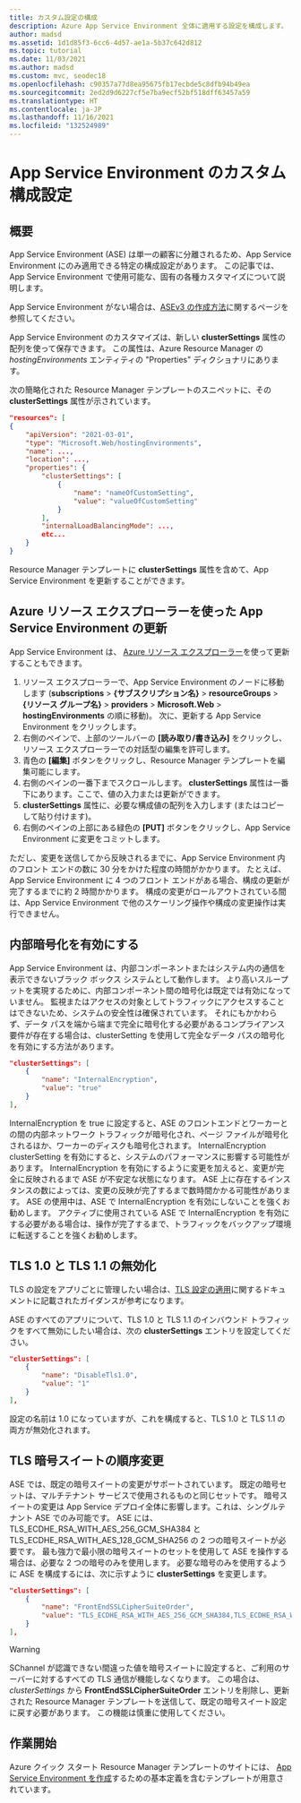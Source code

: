 ```yaml
---
title: カスタム設定の構成
description: Azure App Service Environment 全体に適用する設定を構成します。 その作業を Azure Resource Manager テンプレートで行う方法について説明します。
author: madsd
ms.assetid: 1d1d85f3-6cc6-4d57-ae1a-5b37c642d812
ms.topic: tutorial
ms.date: 11/03/2021
ms.author: madsd
ms.custom: mvc, seodec18
ms.openlocfilehash: c90357a77d8ea95675fb17ecbde5c8dfb94b49ea
ms.sourcegitcommit: 2ed2d9d6227cf5e7ba9ecf52bf518dff63457a59
ms.translationtype: HT
ms.contentlocale: ja-JP
ms.lasthandoff: 11/16/2021
ms.locfileid: "132524989"
---
```

# <a name="custom-configuration-settings-for-app-service-environments"></a>App Service Environment のカスタム構成設定

## <a name="overview"></a>概要
App Service Environment (ASE) は単一の顧客に分離されるため、App Service Environment にのみ適用できる特定の構成設定があります。 この記事では、App Service Environment で使用可能な、固有の各種カスタマイズについて説明します。

App Service Environment がない場合は、[ASEv3 の作成方法](./creation.md)に関するページを参照してください。

App Service Environment のカスタマイズは、新しい **clusterSettings** 属性の配列を使って保存できます。 この属性は、Azure Resource Manager の *hostingEnvironments* エンティティの "Properties" ディクショナリにあります。

次の簡略化された Resource Manager テンプレートのスニペットに、その **clusterSettings** 属性が示されています。

```json
"resources": [
{
    "apiVersion": "2021-03-01",
    "type": "Microsoft.Web/hostingEnvironments",
    "name": ...,
    "location": ...,
    "properties": {
        "clusterSettings": [
            {
                "name": "nameOfCustomSetting",
                "value": "valueOfCustomSetting"
            }
        ],
        "internalLoadBalancingMode": ...,
        etc...
    }
}
```

Resource Manager テンプレートに **clusterSettings** 属性を含めて、App Service Environment を更新することができます。

## <a name="use-azure-resource-explorer-to-update-an-app-service-environment"></a>Azure リソース エクスプローラーを使った App Service Environment の更新
App Service Environment は、 [Azure リソース エクスプローラー](https://resources.azure.com)を使って更新することもできます。  

1. リソース エクスプローラーで、App Service Environment のノードに移動します (**subscriptions** >  **{サブスクリプション名}**  > **resourceGroups** >  **{リソース グループ名}**  > **providers** > **Microsoft.Web** > **hostingEnvironments** の順に移動)。 次に、更新する App Service Environment をクリックします。
2. 右側のペインで、上部のツールバーの **[読み取り/書き込み]** をクリックし、リソース エクスプローラーでの対話型の編集を許可します。  
3. 青色の **[編集]** ボタンをクリックし、Resource Manager テンプレートを編集可能にします。
4. 右側のペインの一番下までスクロールします。 **clusterSettings** 属性は一番下にあります。ここで、値の入力または更新ができます。
5. **clusterSettings** 属性に、必要な構成値の配列を入力します (またはコピーして貼り付けます)。  
6. 右側のペインの上部にある緑色の **[PUT]** ボタンをクリックし、App Service Environment に変更をコミットします。

ただし、変更を送信してから反映されるまでに、App Service Environment 内のフロント エンドの数に 30 分をかけた程度の時間がかかります。
たとえば、App Service Environment に 4 つのフロント エンドがある場合、構成の更新が完了するまでに約 2 時間かかります。 構成の変更がロールアウトされている間は、App Service Environment で他のスケーリング操作や構成の変更操作は実行できません。

## <a name="enable-internal-encryption"></a>内部暗号化を有効にする

App Service Environment は、内部コンポーネントまたはシステム内の通信を表示できないブラック ボックス システムとして動作します。 より高いスループットを実現するために、内部コンポーネント間の暗号化は既定では有効になっていません。 監視またはアクセスの対象としてトラフィックにアクセスすることはできないため、システムの安全性は確保されています。 それにもかかわらず、データ パスを端から端まで完全に暗号化する必要があるコンプライアンス要件が存在する場合は、clusterSetting を使用して完全なデータ パスの暗号化を有効にする方法があります。

```json
"clusterSettings": [
    {
        "name": "InternalEncryption",
        "value": "true"
    }
],
```
InternalEncryption を true に設定すると、ASE のフロントエンドとワーカーとの間の内部ネットワーク トラフィックが暗号化され、ページ ファイルが暗号化されるほか、ワーカーのディスクも暗号化されます。 InternalEncryption clusterSetting を有効にすると、システムのパフォーマンスに影響する可能性があります。 InternalEncryption を有効にするように変更を加えると、変更が完全に反映されるまで ASE が不安定な状態になります。 ASE 上に存在するインスタンスの数によっては、変更の反映が完了するまで数時間かかる可能性があります。 ASE の使用中は、ASE で InternalEncryption を有効にしないことを強くお勧めします。 アクティブに使用されている ASE で InternalEncryption を有効にする必要がある場合は、操作が完了するまで、トラフィックをバックアップ環境に転送することを強くお勧めします。 


## <a name="disable-tls-10-and-tls-11"></a>TLS 1.0 と TLS 1.1 の無効化

TLS の設定をアプリごとに管理したい場合は、[TLS 設定の適用](../configure-ssl-bindings.md#enforce-tls-versions)に関するドキュメントに記載されたガイダンスが参考になります。 

ASE のすべてのアプリについて、TLS 1.0 と TLS 1.1 のインバウンド トラフィックをすべて無効にしたい場合は、次の **clusterSettings** エントリを設定してください。

```json
"clusterSettings": [
    {
        "name": "DisableTls1.0",
        "value": "1"
    }
],
```

設定の名前は 1.0 になっていますが、これを構成すると、TLS 1.0 と TLS 1.1 の両方が無効化されます。

## <a name="change-tls-cipher-suite-order"></a>TLS 暗号スイートの順序変更
ASE では、既定の暗号スイートの変更がサポートされています。 既定の暗号セットは、マルチテナント サービスで使用されるものと同じセットです。 暗号スイートの変更は App Service デプロイ全体に影響します。これは、シングルテナント ASE でのみ可能です。 ASE には、TLS_ECDHE_RSA_WITH_AES_256_GCM_SHA384 と TLS_ECDHE_RSA_WITH_AES_128_GCM_SHA256 の 2 つの暗号スイートが必要です。 最も強力で最小限の暗号スイートのセットを使用して ASE を操作する場合は、必要な 2 つの暗号のみを使用します。 必要な暗号のみを使用するように ASE を構成するには、次に示すように **clusterSettings** を変更します。 

```json
"clusterSettings": [
    {
        "name": "FrontEndSSLCipherSuiteOrder",
        "value": "TLS_ECDHE_RSA_WITH_AES_256_GCM_SHA384,TLS_ECDHE_RSA_WITH_AES_128_GCM_SHA256"
    }
],
```

> [!WARNING]
> SChannel が認識できない間違った値を暗号スイートに設定すると、ご利用のサーバーに対するすべての TLS 通信が機能しなくなります。 この場合は、 *clusterSettings* から **FrontEndSSLCipherSuiteOrder** エントリを削除し、更新された Resource Manager テンプレートを送信して、既定の暗号スイート設定に戻す必要があります。  この機能は慎重に使用してください。

## <a name="get-started"></a>作業開始
Azure クイック スタート Resource Manager テンプレートのサイトには、 [App Service Environment を作成](https://azure.microsoft.com/resources/templates/web-app-asp-app-on-asev3-create/)するための基本定義を含むテンプレートが用意されています。
